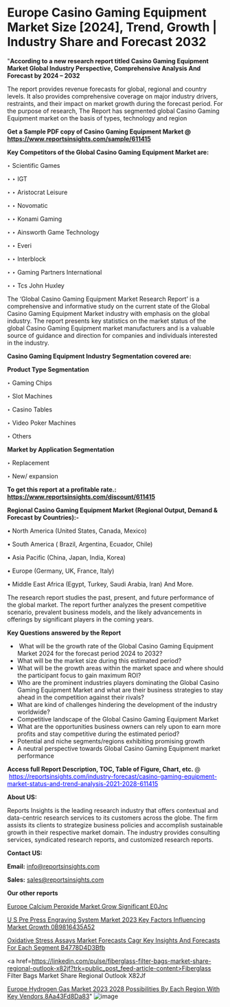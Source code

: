 # Europe Casino Gaming Equipment Market Size [2024], Trend, Growth | Industry Share and Forecast 2032

 "<strong>According to a new research report titled Casino Gaming Equipment Market Global Industry Perspective, Comprehensive Analysis And Forecast by 2024 – 2032</strong>

The report provides revenue forecasts for global, regional and country levels. It also provides comprehensive coverage on major industry drivers, restraints, and their impact on market growth during the forecast period. For the purpose of research, The Report has segmented global Casino Gaming Equipment market on the basis of types, technology and region

<strong>Get a Sample PDF copy of Casino Gaming Equipment Market </strong><strong>@<a href=https://www.reportsinsights.com/sample/611415 style=color:#0000ff;> https://www.reportsinsights.com/sample/611415</a></strong></font>

<strong>Key Competitors of the Global Casino Gaming Equipment Market are:</strong>

‣ Scientific Games

‣ 
‣ IGT

‣ 
‣ Aristocrat Leisure

‣ 
‣ Novomatic

‣ 
‣ Konami Gaming

‣ 
‣ Ainsworth Game Technology

‣ 
‣ Everi

‣ 
‣ Interblock

‣ 
‣ Gaming Partners International

‣ 
‣ Tcs John Huxley

The ‘Global Casino Gaming Equipment Market Research Report’ is a comprehensive and informative study on the current state of the Global Casino Gaming Equipment Market industry with emphasis on the global industry. The report presents key statistics on the market status of the global Casino Gaming Equipment market manufacturers and is a valuable source of guidance and direction for companies and individuals interested in the industry.

<strong>Casino Gaming Equipment Industry Segmentation covered are:</strong>

<strong>Product Type Segmentation</strong>

‣    Gaming Chips

‣ Slot Machines

‣ Casino Tables

‣ Video Poker Machines

‣ Others

<strong>Market by Application Segmentation</strong>

‣   Replacement

‣ New/ expansion

<strong>To get this report at a profitable rate.: <a href=https://www.reportsinsights.com/discount/611415 style=color:#0000ff;>https://www.reportsinsights.com/discount/611415</a></strong></font>

<strong>Regional Casino Gaming Equipment Market (Regional Output, Demand &amp; Forecast by Countries):-</strong>

• North America (United States, Canada, Mexico)

• South America ( Brazil, Argentina, Ecuador, Chile)

• Asia Pacific (China, Japan, India, Korea)

• Europe (Germany, UK, France, Italy)

• Middle East Africa (Egypt, Turkey, Saudi Arabia, Iran) And More.

The research report studies the past, present, and future performance of the global market. The report further analyzes the present competitive scenario, prevalent business models, and the likely advancements in offerings by significant players in the coming years.

<strong>Key Questions answered by the Report</strong>
<ul>
  <li> What will be the growth rate of the Global Casino Gaming Equipment Market 2024 for the forecast period 2024 to 2032?</li>
  <li>What will be the market size during this estimated period?</li>
  <li>What will be the growth areas within the market space and where should the participant focus to gain maximum ROI?</li>
  <li>Who are the prominent industries players dominating the Global Casino Gaming Equipment Market and what are their business strategies to stay ahead in the competition against their rivals?</li>
  <li>What are kind of challenges hindering the development of the industry worldwide?</li>
  <li>Competitive landscape of the Global Casino Gaming Equipment Market</li>
  <li>What are the opportunities business owners can rely upon to earn more profits and stay competitive during the estimated period?</li>
  <li>Potential and niche segments/regions exhibiting promising growth</li>
  <li>A neutral perspective towards Global Casino Gaming Equipment market performance</li>
</ul>
<strong>Access full Report Description, TOC, Table of Figure, Chart, etc. </strong>@  <a href=https://reportsinsights.com/industry-forecast/casino-gaming-equipment-market-status-and-trend-analysis-2021-2028-611415 style=color:#0000ff;>https://reportsinsights.com/industry-forecast/casino-gaming-equipment-market-status-and-trend-analysis-2021-2028-611415</a></font>

<strong><strong>About US</strong>:</strong>

Reports Insights is the leading research industry that offers contextual and data-centric research services to its customers across the globe. The firm assists its clients to strategize business policies and accomplish sustainable growth in their respective market domain. The industry provides consulting services, syndicated research reports, and customized research reports.

<strong>Contact US:</strong>

<p class=""""><b>Email:</b> <a href=mailto:info@reportsinsights.com>info@reportsinsights.com</a></p>
<p class=""""><b>Sales:</b> <a href=mailto:sales@reportsinsights.com>sales@reportsinsights.com</a></p>

<strong>Our other reports</strong>

<a href=https://www.linkedin.com/pulse/europe-calcium-peroxide-market-grow-significant-e0jnc/>Europe Calcium Peroxide Market Grow Significant E0Jnc</a>

<a href=https://medium.com/@reportsinsights.aj/u-s-pre-press-engraving-system-market-2023-key-factors-influencing-market-growth-0b9816435a52>U S Pre Press Engraving System Market 2023 Key Factors Influencing Market Growth 0B9816435A52</a>

<a href=https://medium.com/@anuragakarte041/oxidative-stress-assays-market-forecasts-cagr-key-insights-and-forecasts-for-each-segment-b4778d4d3bfb>Oxidative Stress Assays Market Forecasts Cagr Key Insights And Forecasts For Each Segment B4778D4D3Bfb</a>

<a href=https://linkedin.com/pulse/fiberglass-filter-bags-market-share-regional-outlook-x82jf?trk=public_post_feed-article-content>Fiberglass Filter Bags Market Share Regional Outlook X82Jf</a>

<a href=https://medium.com/@nadeemkazi0003/europe-hydrogen-gas-market-2023-2028-possibilities-by-each-region-with-key-vendors-8aa43fd8da83>Europe Hydrogen Gas Market 2023 2028 Possibilities By Each Region With Key Vendors 8Aa43Fd8Da83</a>"
![image](https://github.com/daminid12/RImarketresearch/assets/158430485/d71f2fc5-e5fe-49b9-9e3d-f8504ff10522)
